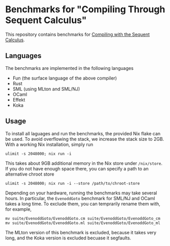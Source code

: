 # Benchmarks for "Compiling Through Sequent Calculus"

This repository contains benchmarks for [Compiling with the Sequent Calculus](https://github.com/ps-tuebingen/sequent-calculus-compiler/).

## Languages

The benchmarks are implemented in the following languages 

* Fun (the surface language of the above compiler)
* Rust
* SML (using MLton and SML/NJ)
* OCaml
* Effekt
* Koka

## Usage

To install all laguages and run the benchmarks, the provided Nix flake can be used.
To avoid overflowing the stack, we increase the stack size to 2GB.
With a working Nix installation, simply run

```
ulimit -s 2048000; nix run -i
```

This takes about 9GB additional memory in the Nix store under `/nix/store`.
If you do not have enough space there, you can specify a path to an alternative chroot store

```
ulimit -s 2048000; nix run -i --store /path/to/chroot-store
```

Depending on your hardware, running the benchmarks may take several hours.
In particular, the `EvenoddGoto` benchmark for SML/NJ and OCaml takes a long time.
To exclude them, you can temprarily rename them with, for example,

```
mv suite/EvenoddGoto/EvenoddGoto.cm suite/EvenoddGoto/EvenoddGoto_cm
mv suite/EvenoddGoto/EvenoddGoto.ml suite/EvenoddGoto/EvenoddGoto_ml
```

The MLton version of this benchmark is excluded, because it takes very long, and the Koka version is excluded becuase it segfaults.
